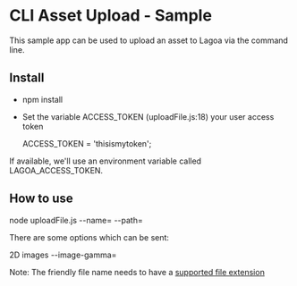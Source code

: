 # CLI Asset Upload - Sample

This sample app can be used to upload an asset to Lagoa via the command line.

## Install

* npm install
* Set the variable ACCESS_TOKEN (uploadFile.js:18) your user access token

    ACCESS_TOKEN = 'thisismytoken';

If available, we'll use an environment variable called LAGOA_ACCESS_TOKEN.

## How to use

node uploadFile.js --name=<Friendly File Name.ext> --path=<path to file>

There are some options which can be sent:

2D images
  --image-gamma=<number>

Note: The friendly file name needs to have a [supported file extension](http://support.lagoa.com/document/file-formats-2/)

